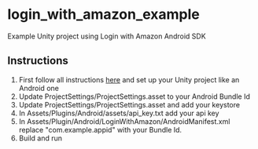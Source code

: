 # login_with_amazon_example
Example Unity project using Login with Amazon Android SDK

## Instructions

1. First follow all instructions [here](https://images-na.ssl-images-amazon.com/images/G/01/lwa/dev/docs/android-gsg._TTH_.pdf) and set up your Unity project like an Android one 
2. Update ProjectSettings/ProjectSettings.asset to your Android Bundle Id
3. Update ProjectSettings/ProjectSettings.asset and add your keystore 
4. In Assets/Plugins/Android/assets/api_key.txt add your api key
5. In Assets/Plugin/Android/LoginWithAmazon/AndroidManifest.xml replace "com.example.appid" with your Bundle Id.
6. Build and run

